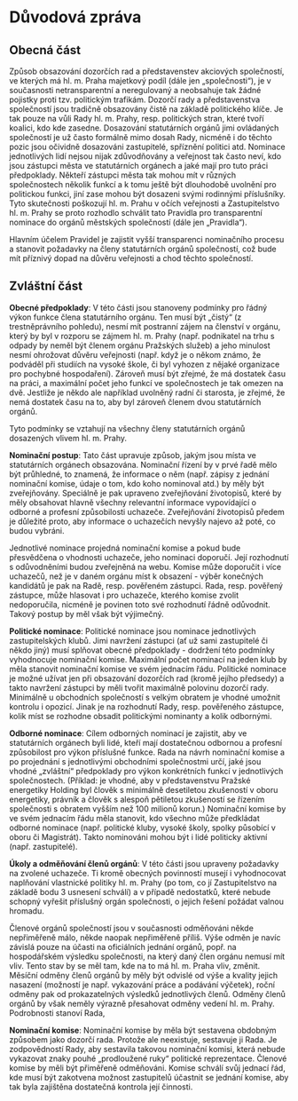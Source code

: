 ﻿Důvodová zpráva
==========

Obecná část
----------

Způsob obsazování dozorčích rad a představenstev akciových společností, ve kterých má hl. m. Praha majetkový podíl (dále jen „společnosti“), je v současnosti netransparentní a neregulovaný a neobsahuje tak žádné pojistky proti tzv. politickým trafikám. Dozorčí rady a představenstva společností jsou tradičně obsazovány čistě na základě politického klíče. Je tak pouze na vůli Rady hl. m. Prahy, resp. politických stran, které tvoří koalici, kdo kde zasedne. Dosazování statutárních orgánů jimi ovládaných společností je už často formálně mimo dosah Rady, nicméně i do těchto pozic jsou očividně dosazováni zastupitelé, spříznění politici atd. Nominace jednotlivých lidí nejsou nijak zdůvodňovány a veřejnost tak často neví, kdo jsou zástupci města ve statutárních orgánech a jaké mají pro tuto práci předpoklady. Někteří zástupci města tak mohou mít v různých společnostech několik funkcí a k tomu ještě být dlouhodobě uvolnění pro politickou funkci, jiní zase mohou být dosazeni svými rodinnými příslušníky. Tyto skutečnosti poškozují hl. m. Prahu v očích veřejnosti a Zastupitelstvo hl. m. Prahy se proto rozhodlo schválit tato Pravidla pro transparentní nominace do orgánů městských společností (dále jen „Pravidla“).

Hlavním účelem Pravidel je zajistit vyšší transparenci nominačního procesu a stanovit požadavky na členy statutárních orgánů společností, což bude mít příznivý dopad na důvěru veřejnosti a chod těchto společností.

Zvláštní část
--------------

**Obecné předpoklady**: V této části jsou stanoveny podmínky pro řádný výkon funkce člena statutárního orgánu. Ten musí být „čistý“ (z trestněprávního pohledu), nesmí mít postranní zájem na členství v orgánu, který by byl v rozporu se zájmem hl. m. Prahy (např. podnikatel na trhu s odpady by neměl být členem orgánu Pražských služeb) a jeho minulost nesmí ohrožovat důvěru veřejnosti (např. když je o někom známo, že podváděl při studiích na vysoké škole, či byl vyhozen z nějaké organizace pro pochybné hospodaření). Zároveň musí být zřejmé, že má dostatek času na práci, a maximální počet jeho funkcí ve společnostech je tak omezen na dvě. Jestliže je někdo ale například uvolněný radní či starosta, je zřejmé, že nemá dostatek času na to, aby byl zároveň členem dvou statutárních orgánů.

Tyto podmínky se vztahují na všechny členy statutárních orgánů dosazených vlivem hl. m. Prahy.

**Nominační postup**: Tato část upravuje způsob, jakým jsou místa ve statutárních orgánech obsazována. Nominační řízení by v prvé řadě mělo být průhledné, to znamená, že informace o něm (např. zápisy z jednání nominační komise, údaje o tom, kdo koho nominoval atd.) by měly být zveřejňovány. Speciálně je pak upraveno zveřejňování životopisů, které by měly obsahovat hlavně všechny relevantní informace vypovídající o odborné a profesní způsobilosti uchazeče. Zveřejňování životopisů předem je důležité proto, aby informace o uchazečích nevyšly najevo až poté, co budou vybráni.

Jednotlivé nominace projedná nominační komise a pokud bude přesvědčena o vhodnosti uchazeče, jeho nominaci doporučí. Její rozhodnutí s odůvodněními budou zveřejněná na webu. Komise může doporučit i více uchazečů, než je v daném orgánu míst k obsazení - výběr konečných kandidátů je pak na Radě, resp. pověřeném zástupci. Rada, resp. pověřený zástupce, může hlasovat i pro uchazeče, kterého komise zvolit nedoporučila, nicméně je povinen toto své rozhodnutí řádně odůvodnit. Takový postup by měl však být výjimečný.

**Politické nominace**: Politické nominace jsou nominace jednotlivých zastupitelských klubů. Jimi navržení zástupci (ať už sami zastupitelé či někdo jiný) musí splňovat obecné předpoklady - dodržení této podmínky vyhodnocuje nominační komise. Maximální počet nominací na jeden klub by měla stanovit nominační komise ve svém jednacím řádu. Politické nominace je možné užívat jen při obsazování dozorčích rad (kromě jejího předsedy) a takto navržení zástupci by měli tvořit maximálně polovinu dozorčí rady. Minimálně u obchodních společností s velkým obratem je vhodné umožnit kontrolu i opozicí. Jinak je na rozhodnutí Rady, resp. pověřeného zástupce, kolik míst se rozhodne obsadit politickými nominanty a kolik odbornými.

**Odborné nominace**: Cílem odborných nominací je zajistit, aby ve statutárních orgánech byli lidé, kteří mají dostatečnou odbornou a profesní způsobilost pro výkon příslušné funkce. Rada na návrh nominační komise a po projednání s jednotlivými obchodními společnostmi určí, jaké jsou vhodné „zvláštní“ předpoklady pro výkon konkrétních funkcí v jednotlivých společnostech. (Příklad: je vhodné, aby v představenstvu Pražské energetiky Holding byl člověk s minimálně desetiletou zkušeností v oboru energetiky, právník a člověk s alespoň pětiletou zkušeností se řízením společnosti s obratem vyšším než 100 milionů korun.) Nominační komise by ve svém jednacím řádu měla stanovit, kdo všechno může předkládat odborné nominace (např. politické kluby, vysoké školy, spolky působící v oboru či Magistrát). Takto nominováni mohou být i lidé politicky aktivní (např. zastupitelé).

**Úkoly a odměňování členů orgánů**: V této části jsou upraveny požadavky na zvolené uchazeče. Ti kromě obecných povinností musejí i vyhodnocovat naplňování vlastnické politiky hl. m. Prahy (po tom, co jí Zastupitelstvo na základě bodu 3 usnesení schválí) a v případě nedostatků, které nebude schopný vyřešit příslušný orgán společnosti, o jejich řešení požádat valnou hromadu.

Členové orgánů společností jsou v současnosti odměňováni někde nepřiměřeně málo, někde naopak nepřiměřeně příliš. Výše odměn je navíc závislá pouze na účasti na oficiálních jednání orgánů, popř. na hospodářském výsledku společnosti, na který daný člen orgánu nemusí mít vliv. Tento stav by se měl tam, kde na to má hl. m. Praha vliv, změnit. Měsíční odměny členů orgánů by měly být odvislé od výše a kvality jejich nasazení (možností je např. vykazování práce a podávání výčetek), roční odměny pak od prokazatelných výsledků jednotlivých členů. Odměny členů orgánů by však neměly výrazně přesahovat odměny vedení hl. m. Prahy. Podrobnosti stanoví Rada,

**Nominační komise**: Nominační komise by měla být sestavena obdobným způsobem jako dozorčí rada. Protože ale neexistuje, sestavuje ji Rada. Je zodpovědností Rady, aby sestavila takovou nominační komisi, která nebude vykazovat znaky pouhé „prodloužené ruky“ politické reprezentace. Členové komise by měli být přiměřeně odměňováni. Komise schválí svůj jednací řád, kde musí být zakotvena možnost zastupitelů účastnit se jednání komise, aby tak byla zajištěna dostatečná kontrola její činnosti.